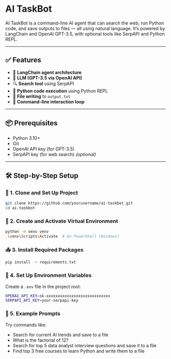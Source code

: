 # AI TaskBot

AI TaskBot is a command-line AI agent that can search the web, run Python code, and save outputs to files — all using natural language. It’s powered by LangChain and OpenAI GPT-3.5, with optional tools like SerpAPI and Python REPL.

---

## ✅ Features

- 🔗 **LangChain agent architecture**
- 🧠 **LLM (GPT-3.5 via OpenAI API)**
- 🔍 **Search tool** using SerpAPI 
- 🧮 **Python code execution** using Python REPL
- 📝 **File writing** to `output.txt` 
- 💬 **Command-line interaction loop**

---

## 📦 Prerequisites

- Python 3.10+
- Git
- OpenAI API key (for GPT-3.5)
- SerpAPI key (for web search) *(optional)*

---

## 🛠 Step-by-Step Setup

### 🔧 1. Clone and Set Up Project

```bash
git clone https://github.com/yourusername/ai-taskbot.git
cd ai-taskbot
```

### 🌱 2. Create and Activate Virtual Environment

```bash
python -m venv venv
.\venv\Scripts\Activate  # On PowerShell (Windows)
```

### 📥 3. Install Required Packages

```bash
pip install -r requirements.txt
```

### 🔐 4. Set Up Environment Variables

Create a `.env` file in the project root:
```bash
OPENAI_API_KEY=sk-xxxxxxxxxxxxxxxxxxxxxxxxxxxx
SERPAPI_API_KEY=your-serpapi-key 
```

### 💬 5. Example Prompts

Try commands like:
- Search for current AI trends and save to a file
- What is the factorial of 12?
- Search for top 5 data analyst interview questions and save it to a file
- Find top 3 free courses to learn Python and write them to a file










